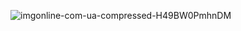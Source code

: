 
![imgonline-com-ua-compressed-H49BW0PmhnDM](https://github.com/user-attachments/assets/370b26a2-692c-4c6e-92f7-4cb5524a9121)
